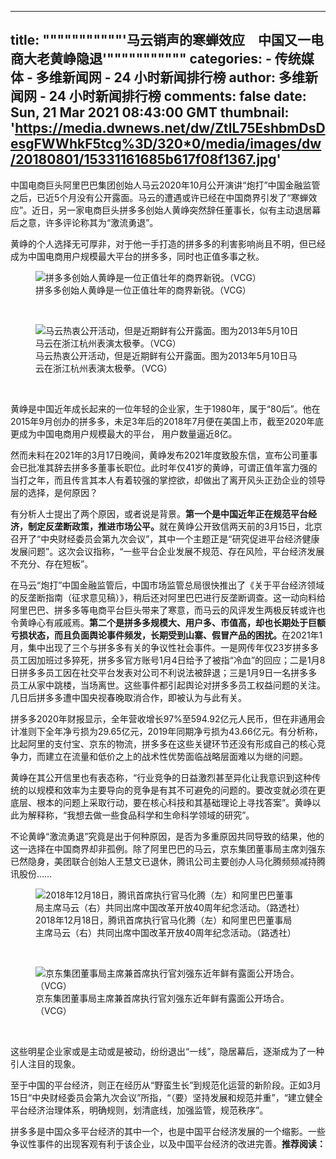 
---
title: """""""""""'马云销声的寒蝉效应　中国又一电商大老黄峥隐退'"""""""""""
categories: 
    - 传统媒体
    - 多维新闻网 - 24 小时新闻排行榜
author: 多维新闻网 - 24 小时新闻排行榜
comments: false
date: Sun, 21 Mar 2021 08:43:00 GMT
thumbnail: 'https://media.dwnews.net/dw/ZtlL75EshbmDsDesgFWWhkF5tcg%3D/320*0/media/images/dw/20180801/15331161685b617f08f1367.jpg'
---

<div>   
<p>中国电商巨头阿里巴巴集团创始人马云2020年10月公开演讲“炮打”中国金融监管之后，已近5个月没有公开露面。马云的遭遇或许已经在中国商界引发了“寒蝉效应”。近日，另一家电商巨头拼多多创始人黄峥突然辞任董事长，似有主动退居幕后之意，许多评论称其为“激流勇退”。</p><p>黄峥的个人选择无可厚非，对于他一手打造的拼多多的利害影响尚且不明，但已经成为中国电商用户规模最大平台的拼多多，同时也正值多事之秋。</p><figure>
        <img src="https://media.dwnews.net/dw/ZtlL75EshbmDsDesgFWWhkF5tcg%3D/320*0/media/images/dw/20180801/15331161685b617f08f1367.jpg" alt="拼多多创始人黄峥是一位正值壮年的商界新锐。（VCG）" referrerpolicy="no-referrer">
        <figcaption>拼多多创始人黄峥是一位正值壮年的商界新锐。（VCG）</figcaption>
        </figure><br><figure>
        <img src="https://media.dwnews.net/dw/8TzZxw5Zf54zYpkua0TRTt4czFQ%3D/320*0/media/images/dw/20171012/150780628059df4c4844b1b.jpg" alt="马云热衷公开活动，但是近期鲜有公开露面。图为2013年5月10日马云在浙江杭州表演太极拳。（VCG）" referrerpolicy="no-referrer">
        <figcaption>马云热衷公开活动，但是近期鲜有公开露面。图为2013年5月10日马云在浙江杭州表演太极拳。（VCG）</figcaption>
        </figure><br><p>黄峥是中国近年成长起来的一位年轻的企业家，生于1980年，属于“80后”。他在2015年9月创办的拼多多，未足3年后的2018年7月便在美国上市，截至2020年底更成为中国电商用户规模最大的平台， 用户数量逼近8亿。</p><p>然而未料在2021年的3月17日晚间，黄峥发布2021年度致股东信，宣布公司董事会已批准其辞去拼多多董事长职位。此时年仅41岁的黄峥，可谓正值年富力强的当打之年，而且传言其本人有着较强的掌控欲，却做出了离开风头正劲企业的领导层的选择，是何原因？</p><p>有分析人士提出了两个原因，或者说是背景。<b>第一个是中国近年正在规范平台经济，制定反垄断政策，推进市场公平。</b>就在黄峥公开致信两天前的3月15日，北京召开了“中央财经委员会第九次会议”，其中一个主题正是“研究促进平台经济健康发展问题”。这次会议指称，“一些平台企业发展不规范、存在风险，平台经济发展不充分、存在短板”。</p><p>在马云“炮打”中国金融监管后，中国市场监管总局很快推出了《关于平台经济领域的反垄断指南（征求意见稿）》，稍后还对阿里巴巴进行反垄断调查。这一动向料给阿里巴巴、拼多多等电商平台巨头带来了寒意，而马云的风评发生两极反转或许也令黄峥心有戚戚焉。<b>第二个是拼多多规模大、用户多、市值高，却也长期处于巨额亏损状态，而且负面舆论事件频发，长期受到山寨、假冒产品的困扰。</b>在2021年1月，集中出现了三个与拼多多有关的争议性社会事件。一是网传年仅23岁拼多多员工因加班过多猝死，拼多多官方账号1月4日给予了被指“冷血”的回应；二是1月8日拼多多员工因在社交平台发表对公司不利说法被辞退；三是1月9日一名拼多多员工从家中跳楼，当场离世。这些事件都引起舆论对拼多多员工权益问题的关注。几日后拼多多遭中国央视春晚取消合作，即被认为与此有关。</p><p>拼多多2020年财报显示，全年营收增长97%至594.92亿元人民币，但在非通用会计准则下全年净亏损为29.65亿元，2019年同期净亏损为43.66亿元。有分析称，比起阿里的支付宝、京东的物流，拼多多在这些关键环节还没有形成自己的核心竞争力，而建立在流量和低价之上的战术性优势面临战略层面难以为继的问题。</p><p>黄峥在其公开信里也有表态称，“行业竞争的日益激烈甚至异化让我意识到这种传统的以规模和效率为主要导向的竞争是有其不可避免的问题的。要改变就必须在更底层、根本的问题上采取行动，要在核心科技和其基础理论上寻找答案”。黄峥以此为解释称，“我想去做一些食品科学和生命科学领域的研究”。</p><p>不论黄峥“激流勇退”究竟是出于何种原因，是否为多重原因共同导致的结果，他的这一选择在中国商界却非孤例。除了阿里巴巴的马云，京东集团董事局主席刘强东已然隐身，美团联合创始人王慧文已退休，腾讯公司主要创办人马化腾频频减持腾讯股份……</p><figure>
        <img src="https://media.dwnews.net/dw/GHj28aHp8Hhmq9502kDxtRvJafU%3D/320*0/media/images/dw/20181218/15451005515c185d07e3f72.jpg" alt="2018年12月18日，腾讯首席执行官马化腾（左）和阿里巴巴董事局主席马云（右）共同出席中国改革开放40周年纪念活动。（路透社）" referrerpolicy="no-referrer">
        <figcaption>2018年12月18日，腾讯首席执行官马化腾（左）和阿里巴巴董事局主席马云（右）共同出席中国改革开放40周年纪念活动。（路透社）</figcaption>
        </figure><br><figure>
        <img src="https://media.dwnews.net/dw/r1WtKkgpkfP2uaGhUL4lIjaLBvA%3D/320*0/media/images/dw/20181220/15452841365c1b2a28bcf70.jpg" alt="京东集团董事局主席兼首席执行官刘强东近年鲜有露面公开场合。（VCG）" referrerpolicy="no-referrer">
        <figcaption>京东集团董事局主席兼首席执行官刘强东近年鲜有露面公开场合。（VCG）</figcaption>
        </figure><br><p>这些明星企业家或是主动或是被动，纷纷退出“一线”，隐居幕后，逐渐成为了一种引人注目的现象。</p><p>至于中国的平台经济，则正在经历从“野蛮生长”到规范化运营的新阶段。正如3月15日“中央财经委员会第九次会议”所指，“（要）坚持发展和规范并重”，“建立健全平台经济治理体系，明确规则，划清底线，加强监管，规范秩序”。</p><p>拼多多是中国众多平台经济的其中一个，也是中国平台经济发展的一个缩影。一些争议性事件的出现客观有利于该企业，以及中国平台经济的改进完善。<b>推荐阅读：</b></p>  
</div>
            